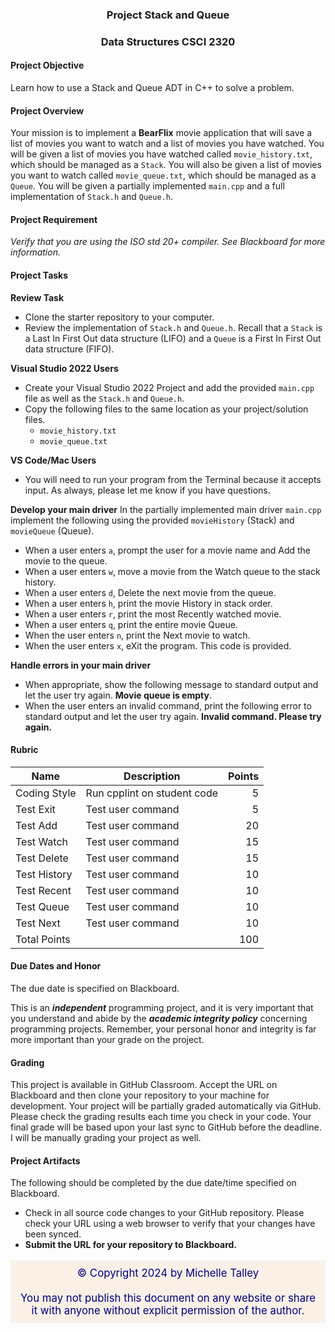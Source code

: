 ### <p style="text-align: center;">Project Stack and Queue </p>
### <p style="text-align: center;">Data Structures CSCI 2320

#### Project Objective
Learn how to use a Stack and Queue ADT in C++ to solve a problem.

#### Project Overview
Your mission is to implement a **BearFlix** movie application that will save a list of movies you want to watch and a list of movies you have watched.  You will be given a list of movies you have watched called `movie_history.txt`, which should be managed as a `Stack`.  You will also be given a list of movies you want to watch called `movie_queue.txt`, which should be managed as a `Queue`.  You will be given a partially implemented `main.cpp` and a full implementation of `Stack.h` and `Queue.h`.  

#### Project Requirement
*Verify that you are using the ISO std 20+ compiler. See Blackboard for more information.*

#### Project Tasks

**Review Task**
- Clone the starter repository to your computer.
- Review the implementation of `Stack.h` and `Queue.h`.  Recall that a `Stack` is a Last In First Out data structure (LIFO) and a `Queue` is a First In First Out data structure (FIFO).

**Visual Studio 2022 Users**
- Create your Visual Studio 2022 Project and add the provided `main.cpp` file as well as the `Stack.h` and `Queue.h`.
- Copy the following files to the same location as your project/solution files.
    - `movie_history.txt`
    - `movie_queue.txt`

**VS Code/Mac Users**
- You will need to run your program from the Terminal because it accepts input.  As always, please let me know if you have questions. 

**Develop your main driver**
In the partially implemented main driver `main.cpp` implement the following using the provided `movieHistory` (Stack) and `movieQueue` (Queue).  
- When a user enters `a`, prompt the user for a movie name and Add the movie to the queue.
- When a user enters `w`, move a movie from the Watch queue to the stack history.
- When a user enters `d`, Delete the next movie from the queue.
- When a user enters `h`, print the movie History in stack order.
- When a user enters `r`, print the most Recently watched movie.
- When a user enters `q`, print the entire movie Queue.
- When the user enters `n`, print the Next movie to watch.
- When the user enters `x`, eXit the program.  This code is provided.

**Handle errors in your main driver**
- When appropriate, show the following message to standard output and let the user try again.
**Movie queue is empty**.
- When the user enters an invalid command, print the following error to standard output and let the user try again.
**Invalid command. Please try again.**

#### Rubric

| Name           | Description                                                         | Points |
| -------------- | ------------------------------------------------------------------- | ------: |
| Coding Style   | Run cpplint on student code                                         | 5      |
| Test Exit      | Test user command                                                   | 5      |
| Test Add       | Test user command                                                   | 20     |
| Test Watch     | Test user command                                                   | 15     |
| Test Delete    | Test user command                                                   | 15     |
| Test History   | Test user command                                                   | 10     |
| Test Recent    | Test user command                                                   | 10     |
| Test Queue     | Test user command                                                   | 10     |
| Test Next      | Test user command                                                   | 10     |
| Total Points      |                                                   | 100    |

#### Due Dates and Honor
The due date is specified on Blackboard. 

This is an ***independent*** programming project, and it is very important that you understand and abide by the ***academic integrity policy*** concerning programming projects.  Remember, your personal honor and integrity is far more important than your grade on the project. 

#### Grading 
This project is available in GitHub Classroom.  Accept the URL on Blackboard and then clone your repository to your machine for development. Your project will be partially graded automatically via GitHub.  Please check the grading results each time you check in your code.  Your final grade will be based upon your last sync to GitHub before the deadline.  I will be manually grading your project as well.

#### Project Artifacts
The following should be completed by the due date/time specified on Blackboard.
- Check in all source code changes to your GitHub repository.  Please check your URL using a web browser to verify that your changes have been synced.
- **Submit the URL for your repository to Blackboard.**

<p style="font-size:120%;color:navy;background:linen;padding:10px;text-align:center">&copy; Copyright 2024 by Michelle Talley <br> <br>You may not publish this document on any website or share it with anyone without explicit permission of the author. </p>

